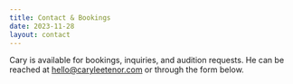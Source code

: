 ```yaml
---
title: Contact & Bookings
date: 2023-11-28
layout: contact
---
```


Cary is available for bookings, inquiries, and audition requests. He can be reached at [hello@caryleetenor.com](mailto:hello@caryleetenor.com) or through the form below.
